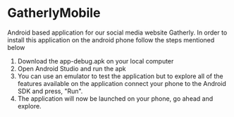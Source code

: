 # GatherlyMobile


Android based application for our social media website Gatherly. In order to install this application on the android phone follow the steps mentioned below

1. Download the app-debug.apk on your local computer
2. Open Android Studio and run the apk
3. You can use an emulator to test the application but to explore all of the features available on the application connect your phone to the Android SDK and press, "Run".
4. The application will now be launched on your phone, go ahead and explore.
